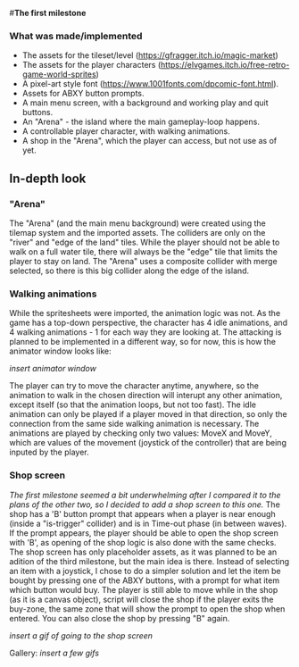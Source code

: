 #**The first milestone**

### What was made/implemented
- The assets for the tileset/level (https://gfragger.itch.io/magic-market)
- The assets for the player characters (https://elvgames.itch.io/free-retro-game-world-sprites)
- A pixel-art style font (https://www.1001fonts.com/dpcomic-font.html).
- Assets for ABXY button prompts.
- A main menu screen, with a background and working play and quit buttons.
- An "Arena" - the island where the main gameplay-loop happens.
- A controllable player character, with walking animations.
- A shop in the "Arena", which the player can access, but not use as of yet.

## In-depth look
### "Arena"
The "Arena" (and the main menu background) were created using the tilemap system and the imported assets. The colliders are only on the "river" and "edge of the land" tiles.
While the player should not be able to walk on a full water tile, there will always be the "edge" tile that limits the player to stay on land.
The "Arena" uses a composite collider with merge selected, so there is this big collider along the edge of the island.

### Walking animations
While the spritesheets were imported, the animation logic was not. As the game has a top-down perspective, the character has 4 idle animations, and 4 walking animations - 1 for each way they are looking at.
The attacking is planned to be implemented in a different way, so for now, this is how the animator window looks like:

*insert animator window*

The player can try to move the character anytime, anywhere, so the animation to walk in the chosen direction will interupt any other animation, except itself (so that the animation loops, but not too fast).
The idle animation can only be played if a player moved in that direction, so only the connection from the same side walking animation is necessary.
The animations are played by checking only two values: MoveX and MoveY, which are values of the movement (joystick of the controller) that are being inputed by the player.

### Shop screen
*The first milestone seemed a bit underwhelming after I compared it to the plans of the other two, so I decided to add a shop screen to this one.*
The shop has a 'B' button prompt that appears when a player is near enough (inside a "is-trigger" collider) and is in Time-out phase (in between waves).
If the prompt appears, the player should be able to open the shop screen with 'B', as opening of the shop logic is also done with the same checks.
The shop screen has only placeholder assets, as it was planned to be an adition of the third milestone, but the main idea is there.
Instead of selecting an item with a joystick, I chose to do a simpler solution and let the item be bought by pressing one of the ABXY buttons, with a prompt for what item which button would buy.
The player is still able to move while in the shop (as it is a canvas object), script will close the shop if the player exits the buy-zone, the same zone that will show the prompt to open the shop when entered.
You can also close the shop by pressing "B" again.

*insert a gif of going to the shop screen*

Gallery:
*insert a few gifs*
